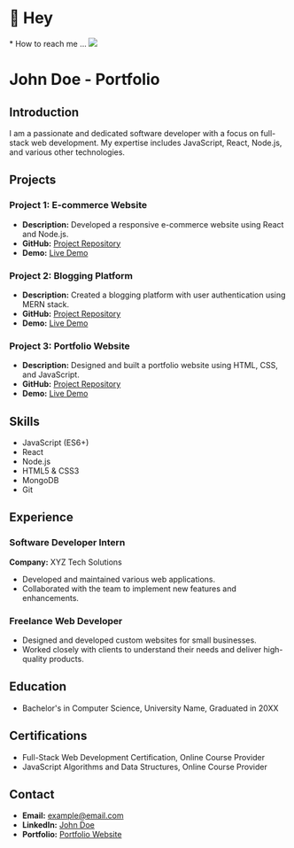 <h1>👋 Hey </h1>
* How to reach me ...
<img src="https://tryhackme.com/img/getting-started/rocketman.png">

# John Doe - Portfolio

## Introduction

I am a passionate and dedicated software developer with a focus on full-stack web development. My expertise includes JavaScript, React, Node.js, and various other technologies.

## Projects

### Project 1: E-commerce Website

- **Description:** Developed a responsive e-commerce website using React and Node.js.
- **GitHub:** [Project Repository](https://github.com/yourusername/project1)
- **Demo:** [Live Demo](https://project1demo.com)

### Project 2: Blogging Platform

- **Description:** Created a blogging platform with user authentication using MERN stack.
- **GitHub:** [Project Repository](https://github.com/yourusername/project2)
- **Demo:** [Live Demo](https://project2demo.com)

### Project 3: Portfolio Website

- **Description:** Designed and built a portfolio website using HTML, CSS, and JavaScript.
- **GitHub:** [Project Repository](https://github.com/yourusername/portfolio)
- **Demo:** [Live Demo](https://portfoliodemo.com)

## Skills

- JavaScript (ES6+)
- React
- Node.js
- HTML5 & CSS3
- MongoDB
- Git

## Experience

### Software Developer Intern

**Company:** XYZ Tech Solutions

- Developed and maintained various web applications.
- Collaborated with the team to implement new features and enhancements.

### Freelance Web Developer

- Designed and developed custom websites for small businesses.
- Worked closely with clients to understand their needs and deliver high-quality products.

## Education

- Bachelor's in Computer Science, University Name, Graduated in 20XX

## Certifications

- Full-Stack Web Development Certification, Online Course Provider
- JavaScript Algorithms and Data Structures, Online Course Provider

## Contact

- **Email:** example@email.com
- **LinkedIn:** [John Doe](https://www.linkedin.com/in/yourprofile)
- **Portfolio:** [Portfolio Website](https://yourportfoliosite.com)





<!---
UsernameEnteredIsNotAvailable/UsernameEnteredIsNotAvailable is a ✨ special ✨ repository because its `README.md` (this file) appears on your GitHub profile.
You can click the Preview link to take a look at your changes.
--->
